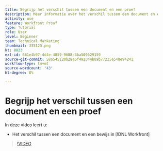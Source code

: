 ```yaml
---
title: Begrijp het verschil tussen een document en een proef
description: Meer informatie over het verschil tussen een document en een proefdruk in [!DNL  Workfront].
activity: use
feature: Workfront Proof
type: Tutorial
role: User
level: Beginner
team: Technical Marketing
thumbnail: 335123.png
kt: 8823
exl-id: 661e4b97-4d4e-4859-9688-3ba509629159
source-git-commit: 58a545120b29a5f492344b89b77235e548e94241
workflow-type: tm+mt
source-wordcount: '43'
ht-degree: 0%

---
```


# Begrijp het verschil tussen een document en een proef

In deze video leert u:

* Het verschil tussen een document en een bewijs in [!DNL Workfront]

>[!VIDEO](https://video.tv.adobe.com/v/335123/?quality=12)
